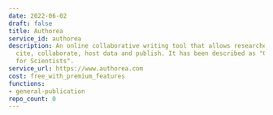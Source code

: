 ```yaml
---
date: 2022-06-02
draft: false
title: Authorea
service_id: authorea
description: An online collaborative writing tool that allows researchers to write,
  cite, collaborate, host data and publish. It has been described as "Google Docs
  for Scientists".
service_url: https://www.authorea.com
cost: free_with_premium_features
functions:
- general-publication
repo_count: 0
---
```



